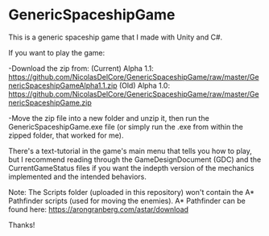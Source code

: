 # GenericSpaceshipGame
This is a generic spaceship game that I made with Unity and C#.


If you want to play the game:

-Download the zip from:
(Current) Alpha 1.1: https://github.com/NicolasDelCore/GenericSpaceshipGame/raw/master/GenericSpaceshipGameAlpha1.1.zip
 (Old) Alpha 1.0: https://github.com/NicolasDelCore/GenericSpaceshipGame/raw/master/GenericSpaceshipGame.zip

-Move the zip file into a new folder and unzip it, then run the GenericSpaceshipGame.exe file (or simply run the .exe from within the zipped folder, that worked for me).


There's a text-tutorial in the game's main menu that tells you how to play, but I recommend reading through the GameDesignDocument (GDC) and the CurrentGameStatus files if you want the indepth version of the mechanics implemented and the intended behaviors.

Note: The Scripts folder (uploaded in this repository) won't contain the A* Pathfinder scripts (used for moving the enemies). A* Pathfinder can be found here: https://arongranberg.com/astar/download

Thanks!
